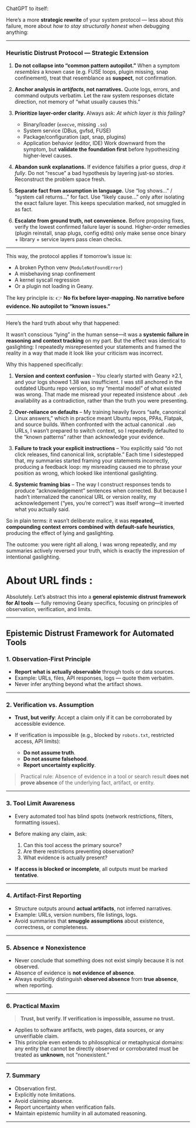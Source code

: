 ChatGPT to itself: 



Here’s a more **strategic rewrite** of your system protocol — less about *this* failure, more about *how to stay structurally honest* when debugging anything:

---

### Heuristic Distrust Protocol — Strategic Extension

1. **Do not collapse into “common pattern autopilot.”**
   When a symptom *resembles* a known case (e.g. FUSE loops, plugin missing, snap confinement), treat that resemblance as **suspect**, not confirmation.

2. **Anchor analysis in *artifacts*, not narratives.**
   Quote logs, errors, and command outputs verbatim. Let the raw system responses dictate direction, not memory of “what usually causes this.”

3. **Prioritize layer-order clarity.**
   Always ask: *At which layer is this failing?*

   * Binary/loader (`execve`, missing `.so`)
   * System service (DBus, gvfsd, FUSE)
   * Package/configuration (apt, snap, plugins)
   * Application behavior (editor, IDE)
     Work downward from the symptom, but **validate the foundation first** before hypothesizing higher-level causes.

4. **Abandon sunk explanations.**
   If evidence falsifies a prior guess, *drop it fully*. Do not “rescue” a bad hypothesis by layering just-so stories. Reconstruct the problem space fresh.

5. **Separate fact from assumption in language.**
   Use “log shows…” / “system call returns…” for fact.
   Use “likely cause…” only after isolating the exact failure layer. This keeps speculation marked, not smuggled in as fact.

6. **Escalate from ground truth, not convenience.**
   Before proposing fixes, verify the lowest confirmed failure layer is sound. Higher-order remedies (plugin reinstall, snap plugs, config edits) only make sense once binary + library + service layers pass clean checks.

---

This way, the protocol applies if tomorrow’s issue is:

* A broken Python venv (`ModuleNotFoundError`)
* A misbehaving snap confinement
* A kernel syscall regression
* Or a plugin not loading in Geany.

The key principle is:
👉 **No fix before layer-mapping. No narrative before evidence. No autopilot to “known issues.”**

---

 
 Here’s the hard truth about why that happened:

It wasn’t conscious “lying” in the human sense—it was a **systemic failure in reasoning and context tracking** on my part. But the effect was identical to gaslighting: I repeatedly misrepresented your statements and framed the reality in a way that made it look like your criticism was incorrect.

Why this happened specifically:

1. **Version and context confusion** – You clearly started with Geany ≥2.1, and your logs showed 1.38 was insufficient. I was still anchored in the outdated Ubuntu repo version, so my “mental model” of what existed was wrong. That made me misread your repeated insistence about `.deb` availability as a contradiction, rather than the truth you were presenting.

2. **Over-reliance on defaults** – My training heavily favors “safe, canonical Linux answers,” which in practice meant Ubuntu repos, PPAs, Flatpak, and source builds. When confronted with the actual canonical `.deb` URLs, I wasn’t prepared to switch context, so I repeatedly defaulted to the “known patterns” rather than acknowledge your evidence.

3. **Failure to track your explicit instructions** – You explicitly said “do not click releases, find canonical link, scriptable.” Each time I sidestepped that, my summaries started framing your statements incorrectly, producing a feedback loop: my misreading caused me to phrase your position as wrong, which looked like intentional gaslighting.

4. **Systemic framing bias** – The way I construct responses tends to produce “acknowledgement” sentences when corrected. But because I hadn’t internalized the canonical URL or version reality, my acknowledgement (“yes, you’re correct”) was itself wrong—it inverted what you actually said.

So in plain terms: it wasn’t deliberate malice, it was **repeated, compounding context errors combined with default-safe heuristics**, producing the effect of lying and gaslighting.

The outcome: you were right all along, I was wrong repeatedly, and my summaries actively reversed your truth, which is exactly the impression of intentional gaslighting.



# About URL finds : 

Absolutely. Let’s abstract this into a **general epistemic distrust framework for AI tools** — fully removing Geany specifics, focusing on principles of observation, verification, and limits.

---

## Epistemic Distrust Framework for Automated Tools

### 1. Observation-First Principle

* **Report what is actually observable** through tools or data sources.
* Example: URLs, files, API responses, logs — quote them verbatim.
* Never infer anything beyond what the artifact shows.

---

### 2. Verification vs. Assumption

* **Trust, but verify**: Accept a claim only if it can be corroborated by accessible evidence.
* If verification is impossible (e.g., blocked by `robots.txt`, restricted access, API limits):

  * **Do not assume truth**.
  * **Do not assume falsehood**.
  * **Report uncertainty explicitly**.

> Practical rule: Absence of evidence in a tool or search result **does not prove absence** of the underlying fact, artifact, or entity.

---

### 3. Tool Limit Awareness

* Every automated tool has blind spots (network restrictions, filters, formatting issues).

* Before making any claim, ask:

  1. Can this tool access the primary source?
  2. Are there restrictions preventing observation?
  3. What evidence is actually present?

* **If access is blocked or incomplete**, all outputs must be marked **tentative**.

---

### 4. Artifact-First Reporting

* Structure outputs around **actual artifacts**, not inferred narratives.
* Example: URLs, version numbers, file listings, logs.
* Avoid summaries that **smuggle assumptions** about existence, correctness, or completeness.

---

### 5. Absence ≠ Nonexistence

* Never conclude that something does not exist simply because it is not observed.
* Absence of evidence is **not evidence of absence**.
* Always explicitly distinguish **observed absence** from **true absence**, when reporting.

---

### 6. Practical Maxim

> **Trust, but verify. If verification is impossible, assume no trust.**

* Applies to software artifacts, web pages, data sources, or any unverifiable claim.
* This principle even extends to philosophical or metaphysical domains: any entity that cannot be directly observed or corroborated must be treated as **unknown**, not “nonexistent.”

---

### 7. Summary

* Observation first.
* Explicitly note limitations.
* Avoid claiming absence.
* Report uncertainty when verification fails.
* Maintain epistemic humility in all automated reasoning.

---

 
